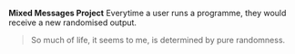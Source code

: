 **Mixed Messages Project**
 Everytime a user runs a programme, they would receive a new randomised output.

>So much of life,
>it seems to me,
>is determined by pure randomness.